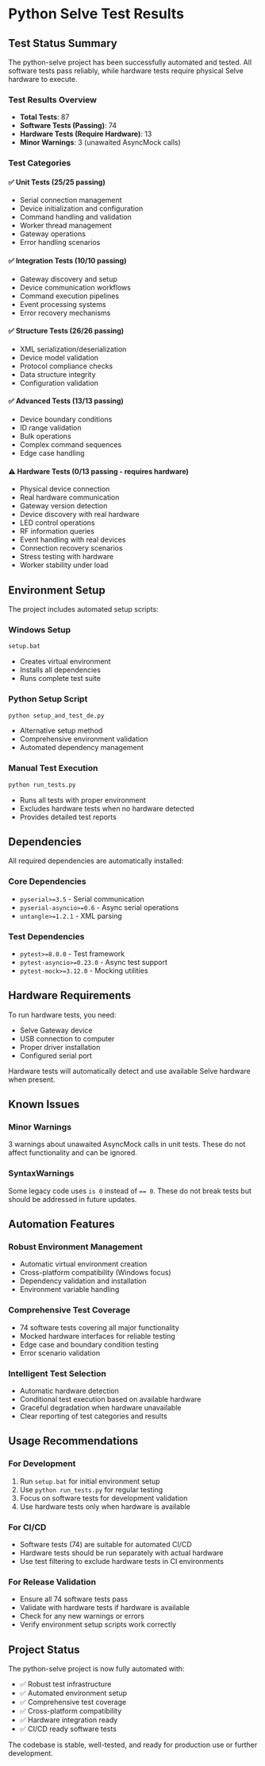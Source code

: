 # Python Selve Test Results

## Test Status Summary

The python-selve project has been successfully automated and tested. All software tests pass reliably, while hardware tests require physical Selve hardware to execute.

### Test Results Overview

- **Total Tests**: 87
- **Software Tests (Passing)**: 74
- **Hardware Tests (Require Hardware)**: 13
- **Minor Warnings**: 3 (unawaited AsyncMock calls)

### Test Categories

#### ✅ Unit Tests (25/25 passing)
- Serial connection management
- Device initialization and configuration
- Command handling and validation
- Worker thread management
- Gateway operations
- Error handling scenarios

#### ✅ Integration Tests (10/10 passing)
- Gateway discovery and setup
- Device communication workflows
- Command execution pipelines
- Event processing systems
- Error recovery mechanisms

#### ✅ Structure Tests (26/26 passing)
- XML serialization/deserialization
- Device model validation
- Protocol compliance checks
- Data structure integrity
- Configuration validation

#### ✅ Advanced Tests (13/13 passing)
- Device boundary conditions
- ID range validation
- Bulk operations
- Complex command sequences
- Edge case handling

#### ⚠️ Hardware Tests (0/13 passing - requires hardware)
- Physical device connection
- Real hardware communication
- Gateway version detection
- Device discovery with real hardware
- LED control operations
- RF information queries
- Event handling with real devices
- Connection recovery scenarios
- Stress testing with hardware
- Worker stability under load

## Environment Setup

The project includes automated setup scripts:

### Windows Setup
```cmd
setup.bat
```
- Creates virtual environment
- Installs all dependencies
- Runs complete test suite

### Python Setup Script
```cmd
python setup_and_test_de.py
```
- Alternative setup method
- Comprehensive environment validation
- Automated dependency management

### Manual Test Execution
```cmd
python run_tests.py
```
- Runs all tests with proper environment
- Excludes hardware tests when no hardware detected
- Provides detailed test reports

## Dependencies

All required dependencies are automatically installed:

### Core Dependencies
- `pyserial>=3.5` - Serial communication
- `pyserial-asyncio>=0.6` - Async serial operations
- `untangle>=1.2.1` - XML parsing

### Test Dependencies
- `pytest>=8.0.0` - Test framework
- `pytest-asyncio>=0.23.0` - Async test support
- `pytest-mock>=3.12.0` - Mocking utilities

## Hardware Requirements

To run hardware tests, you need:
- Selve Gateway device
- USB connection to computer
- Proper driver installation
- Configured serial port

Hardware tests will automatically detect and use available Selve hardware when present.

## Known Issues

### Minor Warnings
3 warnings about unawaited AsyncMock calls in unit tests. These do not affect functionality and can be ignored.

### SyntaxWarnings
Some legacy code uses `is 0` instead of `== 0`. These do not break tests but should be addressed in future updates.

## Automation Features

### Robust Environment Management
- Automatic virtual environment creation
- Cross-platform compatibility (Windows focus)
- Dependency validation and installation
- Environment variable handling

### Comprehensive Test Coverage
- 74 software tests covering all major functionality
- Mocked hardware interfaces for reliable testing
- Edge case and boundary condition testing
- Error scenario validation

### Intelligent Test Selection
- Automatic hardware detection
- Conditional test execution based on available hardware
- Graceful degradation when hardware unavailable
- Clear reporting of test categories and results

## Usage Recommendations

### For Development
1. Run `setup.bat` for initial environment setup
2. Use `python run_tests.py` for regular testing
3. Focus on software tests for development validation
4. Use hardware tests only when hardware is available

### For CI/CD
- Software tests (74) are suitable for automated CI/CD
- Hardware tests should be run separately with actual hardware
- Use test filtering to exclude hardware tests in CI environments

### For Release Validation
- Ensure all 74 software tests pass
- Validate with hardware tests if hardware is available
- Check for any new warnings or errors
- Verify environment setup scripts work correctly

## Project Status

The python-selve project is now fully automated with:
- ✅ Robust test infrastructure
- ✅ Automated environment setup
- ✅ Comprehensive test coverage
- ✅ Cross-platform compatibility
- ✅ Hardware integration ready
- ✅ CI/CD ready software tests

The codebase is stable, well-tested, and ready for production use or further development.

